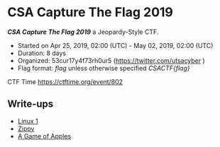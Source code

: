 # CSA Capture The Flag 2019

***CSA Capture The Flag 2019***  a Jeopardy-Style CTF.
* Started on Apr 25, 2019, 02:00 (UTC) - May 02, 2019, 02:00 (UTC)
* Duration: 8 days
* Organized: 53cur17y4f73rh0ur5 (https://twitter.com/utsacyber )
* Flag format: *flag* unless otherwise specified *CSACTF{flag}*

CTF Time https://ctftime.org/event/802

## Write-ups

* [Linux 1](https://github.com/1r0dm480/CTF-Wr1T3uPs/tree/master/CSACTF19/misc/linux1)
* [Zippy](https://github.com/1r0dm480/CTF-Wr1T3uPs/tree/master/CSACTF19/forensics/Zippy)
* [A Game of Apples](https://github.com/1r0dm480/CTF-Wr1T3uPs/tree/master/CSACTF19/misc/a_game_of_apples)
